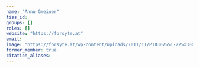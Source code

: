 ```yaml
---
name: "Annu Gmeiner"
tiss_id: 
groups: []
roles: []
website: "https://forsyte.at"
email:
image: "https://forsyte.at/wp-content/uploads/2011/11/P10307551-225x300.jpg"
former_member: true
citation_aliases:
---
```


<!--
Your custom content goes here.
-->